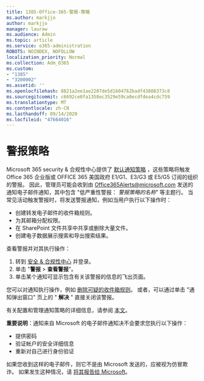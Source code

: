 ```yaml
---
title: 1385-Office-365-警报-策略
ms.author: markjjo
author: markjjo
manager: lauraw
ms.audience: Admin
ms.topic: article
ms.service: o365-administration
ROBOTS: NOINDEX, NOFOLLOW
localization_priority: Normal
ms.collection: Adm_O365
ms.custom:
- "1385"
- "3200002"
ms.assetid: ''
ms.openlocfilehash: 8821a2ee1ae2207de5d1604762badf43808373c8
ms.sourcegitcommit: c6692ce0fa1358ec3529e59ca0ecdfdea4cdc759
ms.translationtype: MT
ms.contentlocale: zh-CN
ms.lasthandoff: 09/14/2020
ms.locfileid: "47664016"
---
```

# <a name="alert-policies"></a>警报策略

Microsoft 365 security & 合规性中心提供了 [默认通知策略](https://docs.microsoft.com/microsoft-365/compliance/alert-policies#default-alert-policies) ，这些策略将触发 Office 365 企业版或 OFFICE 365 美国政府 E1/G1、E3/G3 或 E5/G5 订阅的组织的警报。 因此，管理员可能会收到由 Office365Alerts@microsoft.com 发送的通知电子邮件通知，其中包含 "低严重性警报： *警报策略的名称*" 等主题行。 当常见活动触发警报时，将发送警报通知，例如当用户执行以下操作时：

- 创建转发电子邮件的收件箱规则。
- 为其邮箱分配权限。
- 在 SharePoint 文件共享中共享或删除大量文件。
- 创建电子数据展示搜索和导出搜索结果。

查看警报并对其执行操作：

1. 转到 [安全 & 合规性中心](https://protection.office.com) 并登录。
2. 单击 "**警报**  >  **查看警报**"。
3. 单击某个通知可显示包含有关该警报的信息的飞出页面。

您可以对通知执行操作，例如 [删除可疑的收件箱规则](https://docs.microsoft.com/microsoft-365/security/office-365-security/responding-to-a-compromised-email-account)。 或者，可以通过单击 "通知弹出窗口" 页上的 " **解决** " 直接关闭该警报。

有关配置和管理通知策略的详细信息，请参阅  [本文](https://docs.microsoft.com/microsoft-365/compliance/alert-policies)。

**重要说明**：通知来自 Microsoft 的电子邮件通知决不会要求您执行以下操作：

- 提供密码
- 验证帐户的安全详细信息
- 重新对自己进行身份验证

如果您收到这样的电子邮件，则它不是由 Microsoft 发送的，应被视为仿冒欺诈。 如果发生这种情况，请 [将其报告给 Microsoft](https://docs.microsoft.com/microsoft-365/security/office-365-security/report-junk-email-and-phishing-scams-in-outlook-on-the-web-eop)。